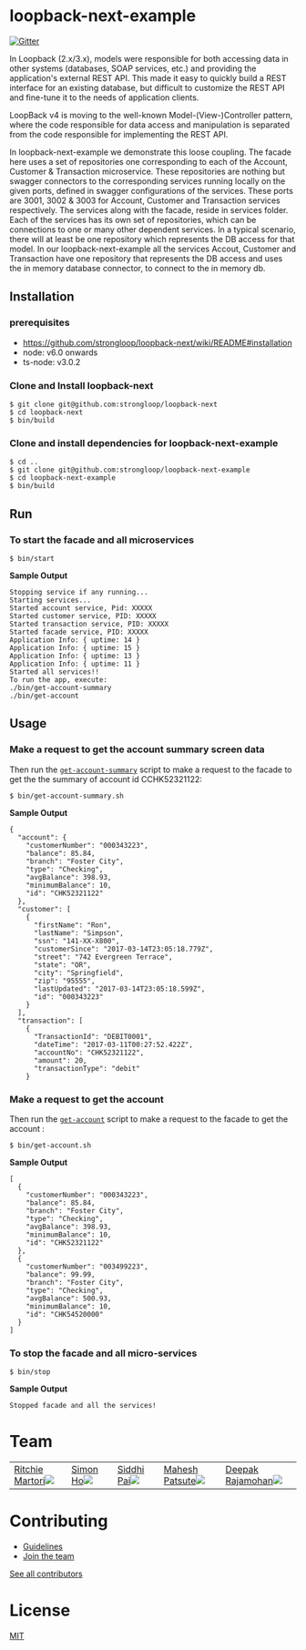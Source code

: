 # loopback-next-example

[![Gitter](https://img.shields.io/gitter/room/nwjs/nw.js.svg)](https://gitter.im/strongloop/loopback)

In Loopback (2.x/3.x), models were responsible for both accessing data in other systems (databases, SOAP services, etc.) and providing the application's external REST API. This made it easy to quickly build a REST interface for an existing database, but difficult to customize the REST API and fine-tune it to the needs of application clients.

LoopBack v4 is moving to the well-known Model-(View-)Controller pattern, where the code responsible for data access and manipulation is separated from the code responsible for implementing the REST API.

In loopback-next-example we demonstrate this loose coupling. The facade here uses a set of repositories one corresponding to each of the Account, Customer & Transaction microservice. These repositories are nothing but swagger connectors to the corresponding services running locally on the given ports, defined in swagger configurations of the services. These ports are 3001, 3002 & 3003 for Account, Customer and Transaction services respectively. The services along with the facade, reside in services folder. Each of the services has its own set of repositories, which can be connections to one or many other dependent services. In a typical scenario, there will at least be one repository which represents the DB access for that model. In our loopback-next-example all the services Accout, Customer and Transaction have one repository that represents the DB access and uses the in memory database connector, to connect to the in memory db.

## Installation

### prerequisites
 - https://github.com/strongloop/loopback-next/wiki/README#installation
 - node: v6.0 onwards
 - ts-node: v3.0.2

### Clone and Install loopback-next
```
$ git clone git@github.com:strongloop/loopback-next
$ cd loopback-next
$ bin/build
```

### Clone and install dependencies for loopback-next-example
```
$ cd ..
$ git clone git@github.com:strongloop/loopback-next-example
$ cd loopback-next-example
$ bin/build
```

## Run

### To start the facade and all microservices

```
$ bin/start
```
**Sample Output**
```
Stopping service if any running...
Starting services...
Started account service, Pid: XXXXX
Started customer service, PID: XXXXX
Started transaction service, PID: XXXXX
Started facade service, PID: XXXXX
Application Info: { uptime: 14 }
Application Info: { uptime: 15 }
Application Info: { uptime: 13 }
Application Info: { uptime: 11 }
Started all services!!
To run the app, execute: 
./bin/get-account-summary
./bin/get-account
```

## Usage

### Make a request to get the account summary screen data

Then run the [`get-account-summary`](https://github.com/strongloop/loopback-next-example/blob/master/bin/get-account-summary#L2)
script to make a request to the facade to get the the summary of account id CCHK52321122:
```
$ bin/get-account-summary.sh
```
**Sample Output**
```
{
  "account": {
    "customerNumber": "000343223",
    "balance": 85.84,
    "branch": "Foster City",
    "type": "Checking",
    "avgBalance": 398.93,
    "minimumBalance": 10,
    "id": "CHK52321122"
  },
  "customer": [
    {
      "firstName": "Ron",
      "lastName": "Simpson",
      "ssn": "141-XX-X800",
      "customerSince": "2017-03-14T23:05:18.779Z",
      "street": "742 Evergreen Terrace",
      "state": "OR",
      "city": "Springfield",
      "zip": "95555",
      "lastUpdated": "2017-03-14T23:05:18.599Z",
      "id": "000343223"
    }
  ],
  "transaction": [
    {
      "TransactionId": "DEBIT0001",
      "dateTime": "2017-03-11T00:27:52.422Z",
      "accountNo": "CHK52321122",
      "amount": 20,
      "transactionType": "debit"
    }
```

### Make a request to get the account

Then run the [`get-account`](https://github.com/strongloop/loopback-next-example/blob/master/bin/get-account#L2)
script to make a request to the facade to get the account :
```
$ bin/get-account.sh
```
**Sample Output**
```
[
  {
    "customerNumber": "000343223",
    "balance": 85.84,
    "branch": "Foster City",
    "type": "Checking",
    "avgBalance": 398.93,
    "minimumBalance": 10,
    "id": "CHK52321122"
  },
  {
    "customerNumber": "003499223",
    "balance": 99.99,
    "branch": "Foster City",
    "type": "Checking",
    "avgBalance": 500.93,
    "minimumBalance": 10,
    "id": "CHK54520000"
  }
]
```

### To stop the facade and all micro-services

```
$ bin/stop
```
**Sample Output**
```
Stopped facade and all the services!
```

# Team

<table>
<tr>
<td><a href="http://github.com/ritch">Ritchie Martori<img src="https://avatars2.githubusercontent.com/u/462228?v=3&s=60"></a></td>
<td><a href="http://github.com/superkhau">Simon Ho<img src="https://avatars1.githubusercontent.com/u/1617364?v=3&s=60"></a></td>
<td><a href="http://github.com/siddhipai">Siddhi Pai<img src="https://avatars0.githubusercontent.com/u/15273582?v=3&u=d53eb3a459e72484c0ffed865c4e41f9ed9b4fdf&s=60"></a></td>
<td><a href="http://github.com/mpatsute">Mahesh Patsute<img src="https://avatars3.githubusercontent.com/u/24725376?v=3&s=60"></a></td>
<td><a href="http://github.com/deepakrkris">Deepak Rajamohan<img src="https://avatars2.githubusercontent.com/u/7688315?v=3&s=60"></a></td>
</tr>
</table>

# Contributing

 - [Guidelines]()
 - [Join the team]()

[See all contributors](https://github.com/strongloop/loopback-next-example/graphs/contributors)


# License

[MIT](https://github.com/strongloop/loopback-next-example/blob/master/LICENSE)
